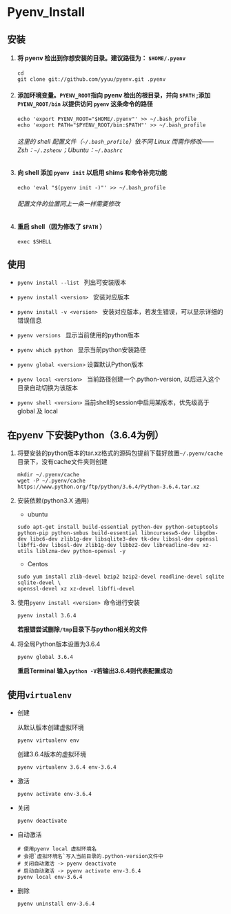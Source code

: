 # Pyenv_Install

##  安装

1. ####  将 pyenv 检出到你想安装的目录。建议路径为： `$HOME/.pyenv`

   ```shell
   cd
   git clone git://github.com/yyuu/pyenv.git .pyenv
   ```

2. #### 添加环境变量。`PYENV_ROOT`指向 pyenv 检出的根目录，并向 `$PATH` ;添加 `PYENV_ROOT/bin` 以提供访问 `pyenv` 这条命令的路径

   ```shell
   echo 'export PYENV_ROOT="$HOME/.pyenv"' >> ~/.bash_profile
   echo 'export PATH="$PYENV_ROOT/bin:$PATH"' >> ~/.bash_profile
   ```
   ###### 这里的 shell 配置文件（`~/.bash_profile`）依不同 Linux 而需作修改——Zsh：`~/.zshenv`；Ubuntu：`~/.bashrc`

3. #### 向 shell 添加 `pyenv init` 以启用 shims 和命令补完功能

   ```shell
   echo 'eval "$(pyenv init -)"' >> ~/.bash_profile
   ```
   ###### 配置文件的位置同上一条一样需要修改

4. #### 重启 shell（因为修改了 `$PATH` ）

   ```shell
   exec $SHELL
   ```


## 使用

- `pyenv install --list `
     列出可安装版本 

- `pyenv install <version> `
     安装对应版本 

- `pyenv install -v <version> `
     安装对应版本，若发生错误，可以显示详细的错误信息 

- `pyenv versions `
     显示当前使用的python版本 

- `pyenv which python `
     显示当前python安装路径

- ` pyenv global <version> `
     设置默认Python版本 

- `pyenv local <version> `
     当前路径创建一个.python-version, 以后进入这个目录自动切换为该版本

- ` pyenv shell <version> `
     当前shell的session中启用某版本，优先级高于global 及 local



## 在pyenv 下安装Python（3.6.4为例）

1. 将要安装的python版本的tar.xz格式的源码包提前下载好放置`~/.pyenv/cache`目录下，没有cache文件夹则创建

   ```shell
   mkdir ~/.pyenv/cache
   wget -P ~/.pyenv/cache https://www.python.org/ftp/python/3.6.4/Python-3.6.4.tar.xz
   ```

2. 安装依赖(python3.X 通用)

   - ubuntu

   ```shell
   sudo apt-get install build-essential python-dev python-setuptools python-pip python-smbus build-essential libncursesw5-dev libgdbm-dev libc6-dev zlib1g-dev libsqlite3-dev tk-dev libssl-dev openssl libffi-dev libssl-dev zlib1g-dev libbz2-dev libreadline-dev xz-utils liblzma-dev python-openssl -y
   ```
   - Centos

   ```
   sudo yum install zlib-devel bzip2 bzip2-devel readline-devel sqlite sqlite-devel \
   openssl-devel xz xz-devel libffi-devel
   ```

   

3. 使用`pyenv install <version> `命令进行安装

   ```
   pyenv install 3.6.4
   ```

   **若报错尝试删除`/tmp`目录下与python相关的文件**

4. 将全局Python版本设置为3.6.4

   ```
   pyenv global 3.6.4
   ```

   **重启Terminal 输入`python -V`若输出3.6.4则代表配置成功**

   

## 使用`virtualenv` 

- 创建

  从默认版本创建虚拟环境

  ```
  pyenv virtualenv env
  ```

  创建3.6.4版本的虚拟环境

  ```
  pyenv virtualenv 3.6.4 env-3.6.4
  ```

- 激活

  ```
  pyenv activate env-3.6.4
  ```

- 关闭

  ```
  pyenv deactivate
  ```

- 自动激活

  ```
  # 使用pyenv local 虚拟环境名
  # 会把`虚拟环境名`写入当前目录的.python-version文件中
  # 关闭自动激活 -> pyenv deactivate
  # 启动自动激活 -> pyenv activate env-3.6.4
  pyenv local env-3.6.4
  ```

- 删除

  ```
  pyenv uninstall env-3.6.4 
  ```

  

 

 

 